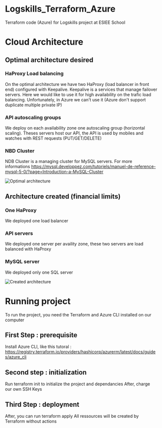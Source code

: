 # Logskills_Terraform_Azure
Terraform code (Azure) for Logskills project at ESIEE School

# Cloud Architecture

## Optimal architecture desired 

### HaProxy Load balancing
On the optimal architecture we have two HaProxy (load balancer in front end) configured with Keepalive. Keepalive is a services that manage failover servers. Here we would like to use it for high availability on the trafic load balancing. Unfortunately, in Azure we can't use it (Azure don't support duplicate multiple private IP)

### API autoscaling groups
We deploy on each availability zone one autoscaling group (horizontal scaling). Theses servers host our API, the API is used by mobiles and watches with REST requests (PUT/GET/DELETE)

### NBD Cluster
NDB Cluster is a managing cluster for MySQL servers. For more informations 
https://mysql.developpez.com/tutoriels/manuel-de-reference-mysql-5-0/?page=Introduction-a-MySQL-Cluster


![Optimal architecture](https://github.com/etienneplagnieux/Logskills_Terraform_Azure/blob/master/img/Logskills_Architecture_HA.png)


## Architecture created (financial limits)
### One HaProxy
We deployed one load balancer

### API servers
We deployed one server per availity zone, these two servers are load balanced with HaProxy

### MySQL server
We deployed only one SQL server

![Created architecture](https://github.com/etienneplagnieux/Logskills_Terraform_Azure/blob/master/img/Logskills_Architecture_NoHA.png)



# Running project
To run the project, you need the Terraform and Azure CLI installed on our computer

## First Step : prerequisite
Install Azure CLI, like this tutoral : 
https://registry.terraform.io/providers/hashicorp/azurerm/latest/docs/guides/azure_cli

## Second step : initialization
Run terraform init to initialize the project and dependancies 
After, charge our own SSH Keys

## Third Step : deployment
After, you can run terraform apply 
All ressources will be created by Terraform without actions
